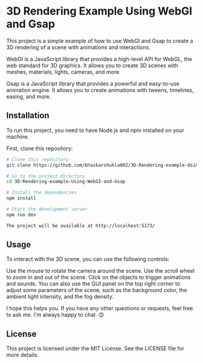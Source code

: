 # 3D Rendering Example Using WebGI and Gsap

This project is a simple example of how to use WebGI and Gsap to create a 3D rendering of a scene with animations and interactions.

WebGI is a JavaScript library that provides a high-level API for WebGL, the web standard for 3D graphics. It allows you to create 3D scenes with meshes, materials, lights, cameras, and more.

Gsap is a JavaScript library that provides a powerful and easy-to-use animation engine. It allows you to create animations with tweens, timelines, easing, and more.

## Installation

To run this project, you need to have Node.js and npm installed on your machine.

First, clone this repository:

```bash
# Clone this repository
git clone https://github.com/bhaskarshukla002/3D-Rendering-example-Using-WebGI-and-Gsap.git
```
```bash
# Go to the project directory
cd 3D-Rendering-example-Using-WebGI-and-Gsap
```
```bash
# Install the dependencies
npm install
```
```bash
# Start the development server
npm run dev
```
```bash
The project will be available at http://localhost:5173/
```
## Usage
To interact with the 3D scene, you can use the following controls:

Use the mouse to rotate the camera around the scene.
Use the scroll wheel to zoom in and out of the scene.
Click on the objects to trigger animations and sounds.
You can also use the GUI panel on the top right corner to adjust some parameters of the scene, such as the background color, the ambient light intensity, and the fog density.

I hope this helps you. If you have any other questions or requests, feel free to ask me. I'm always happy to chat. 😊

## License
This project is licensed under the MIT License. See the LICENSE file for more details.

